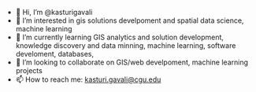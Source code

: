 - 👋 Hi, I’m @kasturigavali
- 👀 I’m interested in gis solutions develpoment and spatial data science, machine learning
- 🌱 I’m currently learning GIS analytics and solution development, knowledge discovery and data minning, machine learning, software develoment, databases,  
- 💞️ I’m looking to collaborate on GIS/web develpoment, machine learning projects
- 📫 How to reach me: kasturi.gavali@cgu.edu

<!---
kasturigavali/kasturigavali is a ✨ special ✨ repository because its `README.md` (this file) appears on your GitHub profile.
You can click the Preview link to take a look at your changes.
--->
